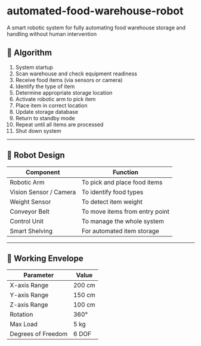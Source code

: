 # automated-food-warehouse-robot
A smart robotic system for fully automating food warehouse storage and handling without human intervention

## 🧠 Algorithm

1. System startup  
2. Scan warehouse and check equipment readiness  
3. Receive food items (via sensors or camera)  
4. Identify the type of item  
5. Determine appropriate storage location  
6. Activate robotic arm to pick item  
7. Place item in correct location  
8. Update storage database  
9. Return to standby mode  
10. Repeat until all items are processed  
11. Shut down system  

---

## 🦾 Robot Design

| Component              | Function                            |
|------------------------|-------------------------------------|
| Robotic Arm            | To pick and place food items        |
| Vision Sensor / Camera | To identify food types              |
| Weight Sensor          | To detect item weight               |
| Conveyor Belt          | To move items from entry point      |
| Control Unit           | To manage the whole system          |
| Smart Shelving         | For automated item storage          |

---

## 📐 Working Envelope

| Parameter           | Value     |
|---------------------|-----------|
| X-axis Range        | 200 cm    |
| Y-axis Range        | 150 cm    |
| Z-axis Range        | 100 cm    |
| Rotation            | 360°      |
| Max Load            | 5 kg      |
| Degrees of Freedom  | 6 DOF     |
